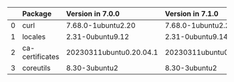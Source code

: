 <!-- markdown-link-check-disable -->

|    | Package         | Version in 7.0.0        | Version in 7.1.0        | Status   |
|---:|:----------------|:------------------------|:------------------------|:---------|
|  0 | curl            | 7.68.0-1ubuntu2.20      | 7.68.0-1ubuntu2.21      | UPDATED  |
|  1 | locales         | 2.31-0ubuntu9.12        | 2.31-0ubuntu9.14        | UPDATED  |
|  2 | ca-certificates | 20230311ubuntu0.20.04.1 | 20230311ubuntu0.20.04.1 |          |
|  3 | coreutils       | 8.30-3ubuntu2           | 8.30-3ubuntu2           |          |